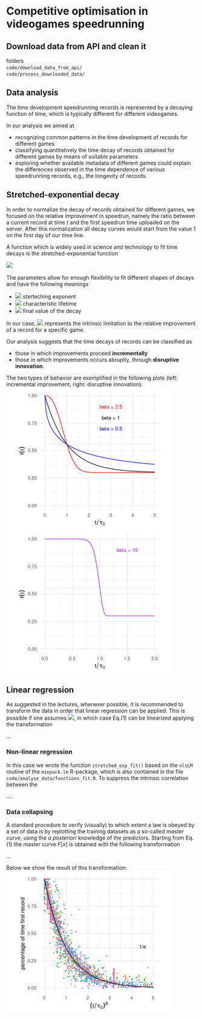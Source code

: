 # Competitive optimisation in videogames speedrunning

## Download data from API and clean it

folders  <br> 
`code/download_data_from_api/` <br> 
`code/process_downloaded_data/`


## Data analysis 


The time development speedrunning records is represented by a decaying function of time, which is typically different for different videogames.   

In our analysis we aimed at    
* recognizing common patterns in the time development of records for different games   
* classifying quantitatively the time decay of records obtained for different games by means of suitable parameters     
* exploring whether available metadata of different games could explain the differences observed in the time dependence of various speedrunning records, e.g., the longevity of records.      


## Stretched-exponential decay  

In order to normalize the decay of records obtained for different games, we focused on the relative improvement in speedrun, namely the ratio between a current record at time $t$ and the first speedrun time uploaded on the server. After this normalization all decay curves would start from the value 1 on the first day of our time line. 


A function which is widely used in science and technology to fit time decays is the stretched-exponential function   

<img src="https://render.githubusercontent.com/render/math?math=(1)\,\,\,\, f(t)=\left(1-f_\infty\right){\rm e}^{-(t/\tau_0)^\beta}">

The parameters allow for enough flexibility to fit different shapes of decays and have the following meanings 

* <img src="https://render.githubusercontent.com/render/math?math=\beta"> sterteching exponent  
* <img src="https://render.githubusercontent.com/render/math?math=\tau_0">  characteristic lifetime    
* <img src="https://render.githubusercontent.com/render/math?math=f_\infty"> final value of the decay    

In our case, <img src="https://render.githubusercontent.com/render/math?math=f_\infty"> represents the intrinsic limitation to the relative improvement of a record for a specific game. 

Our analysis suggests that the time decays of records can be classified as 

* those in which improvements proceed **incrementally**      
* those in which improvements occurs abruptly, through **disruptive innovation**. 
 
The two types of behavior are exemplified in the following plots (left: incremental improvement, right: disruptive innovation):  
![Alt text](./figures_readme/progressive_improvement.png)
![Alt text](./figures_readme/disruptive_innovation.png)


## Linear regression

As suggested in the lectures, whenever possible, it is recommended to transform the data in order that linear regression can be applied. This is possible if one assumes <img src="https://render.githubusercontent.com/render/math?math=f_\infty">, in which case Eq.(1) can be linearized applying the transformation 

...


### Non-linear regression

In this case we wrote the function `stretched_exp_fit()` based on the `nlsLM` routine of the `minpack.lm` R-package, which is also contained in the file `code/analyse_data/functions_fit.R`. To suppress the intrinsic correlation between the 


....


### Data collapsing 

A standard procedure to verify (visually) to which extent a law is obeyed by a set of data is by replotting the training datasets as a so-called *master curve*, using the *a posteriori* knowledge of the predictors. Starting from Eq.(1) the master curve $F[x]$ is obtained with the following transformation 

...

Below we show the result of this transformation:  
![Alt text](./figures_readme/collapse_all.png)
